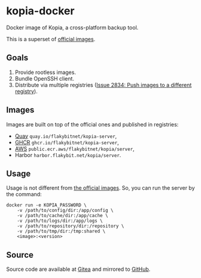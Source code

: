# kopia-docker

Docker image of Kopia, a cross-platform backup tool.

This is a superset of [official images](https://github.com/kopia/kopia/tree/master/tools/docker).

## Goals

1. Provide rootless images.
2. Bundle OpenSSH client.
3. Distribute via multiple registries ([Issue 2834: Push images to a different registry](https://github.com/kopia/kopia/issues/2834)).

## Images

Images are built on top of the official ones and published in registries:
- [Quay](https://quay.io/repository/flakybitnet/kopia-server) `quay.io/flakybitnet/kopia-server`, 
- [GHCR](https://github.com/flakybitnet/kopia-docker/pkgs/container/kopia-server) `ghcr.io/flakybitnet/kopia-server`,
- [AWS](https://gallery.ecr.aws/flakybitnet/kopia/server) `public.ecr.aws/flakybitnet/kopia/server`,
- Harbor `harbor.flakybit.net/kopia/server`.

## Usage

Usage is not different from [the official images](https://kopia.io/docs/installation/#docker-images). So, you can run the server by the command:

```
docker run -e KOPIA_PASSWORD \
    -v /path/to/config/dir:/app/config \
    -v /path/to/cache/dir:/app/cache \
    -v /path/to/logs/dir:/app/logs \
    -v /path/to/repository/dir:/repository \
    -v /path/to/tmp/dir:/tmp:shared \
    <image>:<version>
```

## Source

Source code are available at [Gitea](https://gitea.flakybit.net/flakybit/kopia-docker) and mirrored to [GitHub](https://github.com/flakybitnet/kopia-docker).